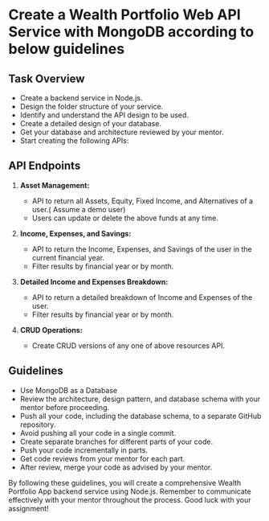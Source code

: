 # Create a Wealth Portfolio Web API Service with MongoDB according to below guidelines

## Task Overview

- Create a backend service in Node.js.
- Design the folder structure of your service.
- Identify and understand the API design to be used.
- Create a detailed design of your database.
- Get your database and architecture reviewed by your mentor.
- Start creating the following APIs:

## API Endpoints

1. **Asset Management:**
   - API to return all Assets, Equity, Fixed Income, and Alternatives of a user.( Assume a demo user)
   - Users can update or delete the above funds at any time.

2. **Income, Expenses, and Savings:**
   - API to return the Income, Expenses, and Savings of the user in the current financial year.
   - Filter results by financial year or by month.

3. **Detailed Income and Expenses Breakdown:**
   - API to return a detailed breakdown of Income and Expenses of the user.
   - Filter results by financial year or by month.

4. **CRUD Operations:**
   - Create CRUD versions of any one of above resources API.



## Guidelines

- Use MongoDB as a Database
- Review the architecture, design pattern, and database schema with your mentor before proceeding.
- Push all your code, including the database schema, to a separate GitHub repository.
- Avoid pushing all your code in a single commit.
- Create separate branches for different parts of your code.
- Push your code incrementally in parts.
- Get code reviews from your mentor for each part.
- After review, merge your code as advised by your mentor.

By following these guidelines, you will create a comprehensive Wealth Portfolio App backend service using Node.js. Remember to communicate effectively with your mentor throughout the process. Good luck with your assignment!